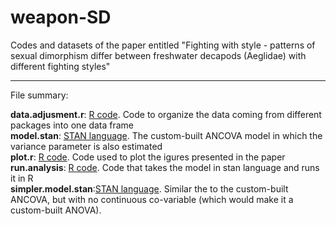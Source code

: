 # weapon-SD
Codes and datasets of the paper entitled "Fighting with style - patterns of sexual dimorphism differ between freshwater decapods (Aeglidae) with different fighting styles"

-----------------------
File summary:</br>

<b>data.adjusment.r</b>: <u>R code</u>. Code to organize the data coming from different packages into one data frame</br>
<b>model.stan</b>: <u>STAN language</u>. The custom-built ANCOVA model in which the variance parameter is also estimated</br>
<b>plot.r</b>: <u>R code</u>. Code used to plot the igures presented in the paper</br>
<b>run.analysis</b>: <u>R code</u>. Code that takes the model in stan language and runs it in R</br>
<b>simpler.model.stan</b>:<u>STAN language</u>. Similar the to the custom-built ANCOVA, but with no continuous co-variable (which would make it a custom-built ANOVA).
